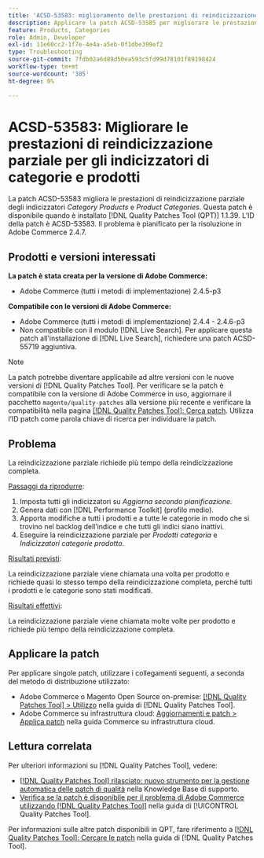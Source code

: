 ```yaml
---
title: 'ACSD-53583: miglioramento delle prestazioni di reindicizzazione parziale per gli indicizzatori [!UICONTROL Category Products] e [!UICONTROL Product Categories]'
description: Applicare la patch ACSD-53585 per migliorare le prestazioni di reindicizzazione parziale per gli indici Categoria prodotti e Categoria prodotti.
feature: Products, Categories
role: Admin, Developer
exl-id: 11e60cc2-1f7e-4e4a-a5eb-0f1dbe399ef2
type: Troubleshooting
source-git-commit: 7fdb02a6d89d50ea593c5fd99d78101f89198424
workflow-type: tm+mt
source-wordcount: '385'
ht-degree: 0%

---
```


# ACSD-53583: Migliorare le prestazioni di reindicizzazione parziale per gli indicizzatori di categorie e prodotti

La patch ACSD-53583 migliora le prestazioni di reindicizzazione parziale degli indicizzatori *Category Products* e *Product Categories*. Questa patch è disponibile quando è installato [!DNL Quality Patches Tool (QPT)] 1.1.39. L’ID della patch è ACSD-53583. Il problema è pianificato per la risoluzione in Adobe Commerce 2.4.7.

## Prodotti e versioni interessati

**La patch è stata creata per la versione di Adobe Commerce:**

* Adobe Commerce (tutti i metodi di implementazione) 2.4.5-p3

**Compatibile con le versioni di Adobe Commerce:**

* Adobe Commerce (tutti i metodi di implementazione) 2.4.4 - 2.4.6-p3
* Non compatibile con il modulo [!DNL Live Search]. Per applicare questa patch all&#39;installazione di [!DNL Live Search], richiedere una patch ACSD-55719 aggiuntiva.

>[!NOTE]
>
>La patch potrebbe diventare applicabile ad altre versioni con le nuove versioni di [!DNL Quality Patches Tool]. Per verificare se la patch è compatibile con la versione di Adobe Commerce in uso, aggiornare il pacchetto `magento/quality-patches` alla versione più recente e verificare la compatibilità nella pagina [[!DNL Quality Patches Tool]: Cerca patch](https://experienceleague.adobe.com/tools/commerce-quality-patches/index.html). Utilizza l’ID patch come parola chiave di ricerca per individuare la patch.

## Problema

La reindicizzazione parziale richiede più tempo della reindicizzazione completa.

<u>Passaggi da riprodurre</u>:

1. Imposta tutti gli indicizzatori su *Aggiorna secondo pianificazione*.
1. Genera dati con [!DNL Performance Toolkit] (profilo medio).
1. Apporta modifiche a tutti i prodotti e a tutte le categorie in modo che si trovino nel backlog dell’indice e che tutti gli indici siano inattivi.
1. Eseguire la reindicizzazione parziale per *Prodotti categoria* e *Indicizzatori categorie prodotto*.

<u>Risultati previsti</u>:

La reindicizzazione parziale viene chiamata una volta per prodotto e richiede quasi lo stesso tempo della reindicizzazione completa, perché tutti i prodotti e le categorie sono stati modificati.

<u>Risultati effettivi</u>:

La reindicizzazione parziale viene chiamata molte volte per prodotto e richiede più tempo della reindicizzazione completa.

## Applicare la patch

Per applicare singole patch, utilizzare i collegamenti seguenti, a seconda del metodo di distribuzione utilizzato:

* Adobe Commerce o Magento Open Source on-premise: [[!DNL Quality Patches Tool] > Utilizzo](/help/tools/quality-patches-tool/usage.md) nella guida di [!DNL Quality Patches Tool].
* Adobe Commerce su infrastruttura cloud: [Aggiornamenti e patch > Applica patch](https://experienceleague.adobe.com/docs/commerce-cloud-service/user-guide/develop/upgrade/apply-patches.html) nella guida Commerce su infrastruttura cloud.

## Lettura correlata

Per ulteriori informazioni su [!DNL Quality Patches Tool], vedere:

* [[!DNL Quality Patches Tool] rilasciato: nuovo strumento per la gestione automatica delle patch di qualità](https://experienceleague.adobe.com/en/docs/commerce-operations/tools/quality-patches-tool/quality-patches-tool-to-self-serve-quality-patches) nella Knowledge Base di supporto.
* [Verifica se la patch è disponibile per il problema di Adobe Commerce utilizzando  [!DNL Quality Patches Tool]](/help/tools/quality-patches-tool/patches-available-in-qpt/check-patch-for-magento-issue-with-magento-quality-patches.md) nella guida di [!UICONTROL Quality Patches Tool].


Per informazioni sulle altre patch disponibili in QPT, fare riferimento a [[!DNL Quality Patches Tool]: Cercare le patch](https://experienceleague.adobe.com/tools/commerce-quality-patches/index.html) nella guida di [!DNL Quality Patches Tool].
